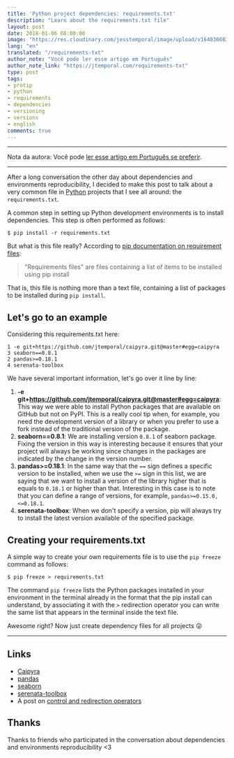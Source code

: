 ```yaml
---
title: 'Python project dependencies: requirements.txt'
description: "Learn about the requirements.txt file"
layout: post
date: 2018-01-06 08:00:00
image: "https://res.cloudinary.com/jesstemporal/image/upload/v1640360835/covers/colinha_igmf4s.png"
lang: "en"
translated: "/requirements-txt"
author_note: "Você pode ler esse artigo em Português"
author_note_link: "https://jtemporal.com/requirements-txt"
type: post
tags:
- protip
- python
- requirements
- dependencies
- versioning
- versions
- english
comments: true
---
```


---

Nota da autora: Você pode [ler esse artigo em Português se preferir](https://jtemporal.com/requirements-txt/).

---

After a long conversation the other day about dependencies and environments reproducibility, I decided to make this post to talk about a very common file in [Python](http://python.org/) projects that I see all around: the `requirements.txt`.

A common step in setting up Python development environments is to install dependencies. This step is often performed as follows:

```console
$ pip install -r requirements.txt
```

But what is this file really? According to [pip documentation on requirement files](https://pip.pypa.io/en/stable/user_guide/#requirements-files):

> "Requirements files" are files containing a list of items to be installed using pip install

That is, this file is nothing more than a text file, containing a list of packages to be installed during `pip install`.

## Let's go to an example

Considering this requirements.txt here:

```plaintext
1 -e git+https://github.com/jtemporal/caipyra.git@master#egg=caipyra
3 seaborn==0.8.1
2 pandas>=0.18.1
4 serenata-toolbox
```

We have several important information, let's go over it line by line:

1. **-e git+https://github.com/jtemporal/caipyra.git@master#egg=caipyra**: This way we were able to install Python packages that are available on GitHub but not on PyPI. This is a really cool tip when, for example, you need the development version of a library or when you prefer to use a fork instead of the traditional version of the package.
2. **seaborn==0.8.1**: We are installing version `0.8.1` of seaborn package. Fixing the version in this way is interesting because it ensures that your project will always be working since changes in the packages are indicated by the change in the version number.
3. **pandas>=0.18.1**: In the same way that the `==` sign defines a specific version to be installed, when we use the `>=` sign in this list, we are saying that we want to install a version of the library higher that is equals to `0.18.1` or higher than that. Interesting in this case is to note that you can define a range of versions, for example, `pandas>=0.15.0, <=0.18.1`.
4. **serenata-toolbox**: When we don't specify a version, pip will always try to install the latest version available of the specified package.

## Creating your requirements.txt

A simple way to create your own requirements file is to use the `pip freeze` command as follows:

```console
$ pip freeze > requirements.txt
```

The command `pip freeze` lists the Python packages installed in your environment in the terminal already in the format that the pip install can understand, by associating it with the `>` redirection operator you can write the same list that appears in the terminal inside the text file.

Awesome right? Now just create dependency files for all projects 😜

---

## Links

* [Caipyra](https://github.com/jtemporal/caipyra)
* [pandas](https://pandas.pydata.org/)
* [seaborn](https://seaborn.pydata.org/)
* [serenata-toolbox](https://github.com/datasciencebr/serenata-toolbox)
* A post on [control and redirection operators](https://unix.stackexchange.com/questions/159513/what-are-the-shells-control-and-redirection-operators)

## Thanks

Thanks to friends who participated in the conversation about dependencies and environments reproducibility <3
